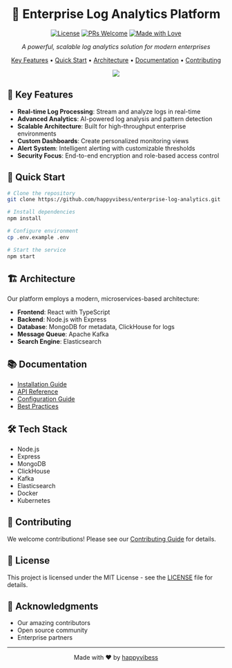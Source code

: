 <div align="center">

# 🚀 Enterprise Log Analytics Platform

[![License](https://img.shields.io/badge/license-MIT-blue.svg)](LICENSE)
[![PRs Welcome](https://img.shields.io/badge/PRs-welcome-brightgreen.svg)](CONTRIBUTING.md)
[![Made with Love](https://img.shields.io/badge/Made%20with-❤️-red.svg)](https://github.com/happyvibess)

*A powerful, scalable log analytics solution for modern enterprises*

[Key Features](#key-features) • [Quick Start](#quick-start) • [Architecture](#architecture) • [Documentation](#documentation) • [Contributing](#contributing)

<a href="https://www.buymeacoffee.com/happyvibess"><img src="https://img.buymeacoffee.com/button-api/?text=Buy me a coffee&emoji=☕&slug=happyvibess&button_colour=FFDD00&font_colour=000000&font_family=Cookie&outline_colour=000000&coffee_colour=ffffff" /></a>

</div>

## 🌟 Key Features

- **Real-time Log Processing**: Stream and analyze logs in real-time
- **Advanced Analytics**: AI-powered log analysis and pattern detection
- **Scalable Architecture**: Built for high-throughput enterprise environments
- **Custom Dashboards**: Create personalized monitoring views
- **Alert System**: Intelligent alerting with customizable thresholds
- **Security Focus**: End-to-end encryption and role-based access control

## 🚀 Quick Start

```bash
# Clone the repository
git clone https://github.com/happyvibess/enterprise-log-analytics.git

# Install dependencies
npm install

# Configure environment
cp .env.example .env

# Start the service
npm start
```

## 🏗 Architecture

Our platform employs a modern, microservices-based architecture:

- **Frontend**: React with TypeScript
- **Backend**: Node.js with Express
- **Database**: MongoDB for metadata, ClickHouse for logs
- **Message Queue**: Apache Kafka
- **Search Engine**: Elasticsearch

## 📚 Documentation

- [Installation Guide](docs/installation.md)
- [API Reference](docs/api-reference.md)
- [Configuration Guide](docs/configuration.md)
- [Best Practices](docs/best-practices.md)

## 🛠 Tech Stack

- Node.js
- Express
- MongoDB
- ClickHouse
- Kafka
- Elasticsearch
- Docker
- Kubernetes

## 🤝 Contributing

We welcome contributions! Please see our [Contributing Guide](CONTRIBUTING.md) for details.

## 📝 License

This project is licensed under the MIT License - see the [LICENSE](LICENSE) file for details.

## 🙏 Acknowledgments

- Our amazing contributors
- Open source community
- Enterprise partners

---

<div align="center">
Made with ❤️ by <a href="https://github.com/happyvibess">happyvibess</a>
</div>
